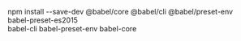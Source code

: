 npm install --save-dev 
@babel/core
@babel/cli
@babel/preset-env  
babel-preset-es2015  
babel-cli 
babel-preset-env 
babel-core